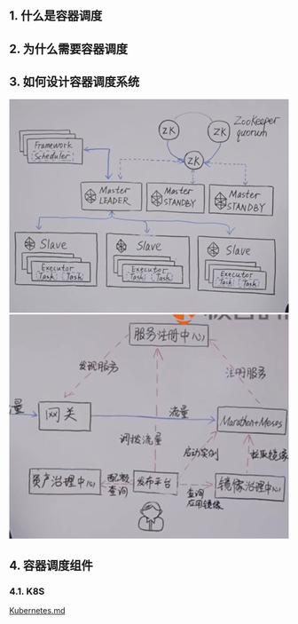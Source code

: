## 1. 什么是容器调度

## 2. 为什么需要容器调度

## 3. 如何设计容器调度系统

![](https://raw.githubusercontent.com/TDoct/images/master/1596259133_20200620192733078_15410.png)
![](https://raw.githubusercontent.com/TDoct/images/master/1596259137_20200620192747599_17762.png)

## 4. 容器调度组件
### 4.1. K8S
[Kubernetes.md](../../../Container/Kubernetes/Kubernetes.md)